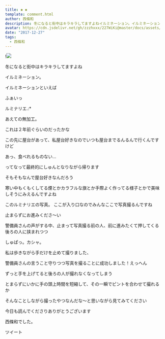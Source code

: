 ```yaml
---
title: ✱︎ ✱︎
template: comment.html
author: 西條和
description: 冬になると街中はキラキラしてますよねイルミネーション。イルミネーションといえばふぁいっルミナリエ.:*あえての無加工。...
avatar: https://cdn.jsdelivr.net/gh/zzzhxxx/227WiKi@master/docs/assets/photo/avatar/nagomi.jpg
date: "2017-12-27"
tags:
  - 西條和
---
```


!![](https://cdn.jsdelivr.net/gh/227WiKi/227WiKi-image@master/blog-image/nagomi-2017-12-27_1.jpg)







冬になると街中はキラキラしてますよね


イルミネーション。






イルミネーションといえば






ふぁいっ








ルミナリエ.:*






あえての無加工。





これは２年前ぐらいのだったかな











この先に屋台があって、私屋台好きなのでいつも屋台までるんるんで行くんですけど



あっ、食べれるものない…






ってなって最終的にしゅんとなりながら帰ります









そもそもなんで屋台好きなんだろう






寒い中もくもくしてる煙とかカラフルな旗とか手際よく作ってる様子とかで美味しそうにみえるんですよね














このルミナリエの写真。
ここが入り口なのでみんなここで写真撮るんですね






止まらずにお進みくださ〜い





警備員さんの声がする中、止まって写真撮る前の人、前に進みたくて押してくる後ろの人に挟まれつつ










しゅぱっ。カシャ。






私は歩きながら手だけを止めて撮りました、






警備員さんの言うこと守りつつ写真を撮ることに成功しました！えっへん






ずっと手を上げてると後ろの人が撮れなくなってしまう





とまらずにいかに手の頭上時間を短縮して、その一瞬でピントを合わせて撮れるか








そんなことしながら撮ったやつなんだな〜と思いながら見てみてください










今日も読んでくださりありがとうございます



西條和でした。


ツイート



